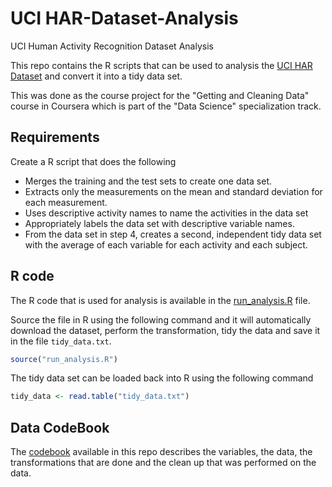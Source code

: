 # UCI HAR-Dataset-Analysis
UCI Human Activity Recognition Dataset Analysis

This repo contains the R scripts that can be used to analysis the [UCI HAR Dataset](http://archive.ics.uci.edu/ml/datasets/Human+Activity+Recognition+Using+Smartphones) and convert it into a tidy data set.

This was done as the course project for the "Getting and Cleaning Data" course in Coursera which is part of the "Data Science" specialization track.

## Requirements

Create a R script that does the following

- Merges the training and the test sets to create one data set.
- Extracts only the measurements on the mean and standard deviation for each measurement.
- Uses descriptive activity names to name the activities in the data set
- Appropriately labels the data set with descriptive variable names.
- From the data set in step 4, creates a second, independent tidy data set with the average of each variable for each activity and each subject.

## R code

The R code that is used for analysis is available in the [run_analysis.R](run_analysis.R) file.

Source the file in R using the following command and it will automatically download the dataset, perform the transformation, tidy the data and save it in the file `tidy_data.txt`.

```R
source("run_analysis.R")
```

The tidy data set can be loaded back into R using the following command

```R
tidy_data <- read.table("tidy_data.txt")
```

## Data CodeBook

The [codebook](CodeBook.md) available in this repo describes the variables, the data, the transformations that are done and the clean up that was performed on the data.
